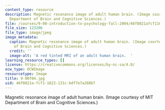 ```yaml
---
content_type: resource
description: Magnetic resonance image of adult human brain. (Image courtesy of MIT
  Department of Brain and Cognitive Sciences.)
file: /courses/9-00-introduction-to-psychology-fall-2004/46f8021afcf11622131cbdf7e7a260b7_9-00f04.jpg
file_size: 123206
file_type: image/jpeg
image_metadata:
  caption: Magnetic resonance image of adult human brain. (Image courtesy of MIT Department
    of Brain and Cognitive Sciences.)
  credit: ''
  image-alt: 'A red tinted MRI of an adult human brain.  '
learning_resource_types: []
license: https://creativecommons.org/licenses/by-nc-sa/4.0/
ocw_type: OCWImage
resourcetype: Image
title: 9-00f04.jpg
uid: 46f8021a-fcf1-1622-131c-bdf7e7a260b7
---
```

Magnetic resonance image of adult human brain. (Image courtesy of MIT Department of Brain and Cognitive Sciences.)